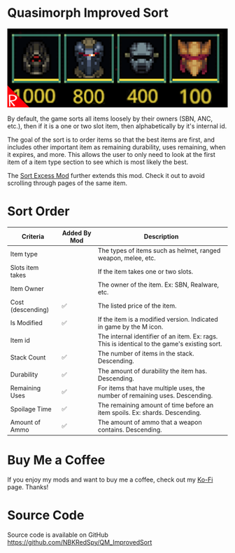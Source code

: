 # Quasimorph Improved Sort

![Items in descending cost order](media/thumbnail.png)

By default, the game sorts all items loosely by their owners (SBN, ANC, etc.), then if it is a one or two slot item, then alphabetically by it's internal id.

The goal of the sort is to order items so that the best items are first, and includes other important item as remaining durability, uses remaining, when it expires, and more.
This allows the user to only need to look at the first item of a item type section to see which is most likely the best.

The [Sort Excess Mod](https://steamcommunity.com/sharedfiles/filedetails/?id=3481043805) further extends this mod.  Check it out to avoid scrolling through pages of the same item.

# Sort Order

|Criteria|Added By Mod|Description|
|--|--|--|
|Item type||The types of items such as helmet, ranged weapon, melee, etc.|
|Slots item takes||If the item takes one or two slots.
|Item Owner||The owner of the item.  Ex: SBN, Realware, etc.|
|Cost (descending)|✅|The listed price of the item.|
|Is Modified|✅|If the item is a modified version.  Indicated in game by the M icon.|
|Item id||The internal identifier of an item.  Ex: rags.  This is identical to the game's existing sort.|
|Stack Count|✅|The number of items in the stack.  Descending.|
|Durability|✅|The amount of durability the item has.  Descending.|
|Remaining Uses|✅|For items that have multiple uses, the number of remaining uses.  Descending.|
|Spoilage Time|✅|The remaining amount of time before an item spoils.  Ex: shards. Descending.|
|Amount of Ammo|✅|The amount of ammo that a weapon contains.  Descending.|



# Buy Me a Coffee
If you enjoy my mods and want to buy me a coffee, check out my [Ko-Fi](https://ko-fi.com/nbkredspy71915) page.
Thanks!

# Source Code
Source code is available on GitHub https://github.com/NBKRedSpy/QM_ImprovedSort

